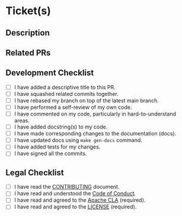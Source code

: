 # Ticket(s)

## Description

## Related PRs

## Development Checklist

<!--
Not all of these are mandatory or sometimes relevant.
Please ignore any that don't apply to your PR.
-->

- [ ] I have added a descriptive title to this PR.
- [ ] I have squashed related commits together.
- [ ] I have rebased my branch on top of the latest main branch.
- [ ] I have performed a self-review of my own code.
- [ ] I have commented on my code, particularly in hard-to-understand areas.
- [ ] I have added docstring(s) to my code.
- [ ] I have made corresponding changes to the documentation (docs).
- [ ] I have updated docs using `make gen-docs` command.
- [ ] I have added tests for my changes.
- [ ] I have signed all the commits.

## Legal Checklist

- [ ] I have read the [CONTRIBUTING](https://github.com/gatewayd-io/gatewayd/blob/main/CONTRIBUTING.md) document.
- [ ] I have read and understood the [Code of Conduct](https://github.com/gatewayd-io/gatewayd/blob/main/CODE_OF_CONDUCT.md).
- [ ] I have read and agreed to the [Apache CLA](https://www.apache.org/licenses/contributor-agreements.html) (required).
- [ ] I have read and agreed to the [LICENSE](https://github.com/gatewayd-io/gatewayd/blob/main/LICENSE) (required).
